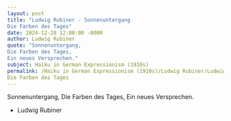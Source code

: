```yaml
---
layout: post
title: "Ludwig Rubiner - Sonnenuntergang 
Die Farben des Tages"
date: 2024-12-28 12:00:00 -0000
author: Ludwig Rubiner
quote: "Sonnenuntergang, 
Die Farben des Tages, 
Ein neues Versprechen."
subject: Haiku in German Expressionism (1910s)
permalink: /Haiku in German Expressionism (1910s)/Ludwig Rubiner/Ludwig Rubiner - Sonnenuntergang 
Die Farben des Tages
---
```


Sonnenuntergang, 
Die Farben des Tages, 
Ein neues Versprechen.

- Ludwig Rubiner
